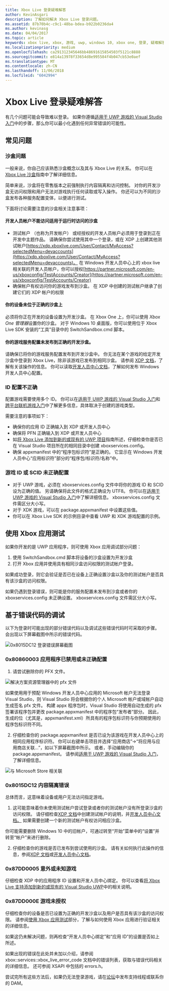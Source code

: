 ```yaml
---
title: Xbox Live 登录疑难解答
author: KevinAsgari
description: 了解如何解决 Xbox Live 登录问题。
ms.assetid: 87b70b4c-c9c1-48ba-bdea-b922b0236da4
ms.author: kevinasg
ms.date: 04/04/2017
ms.topic: article
keywords: xbox live, xbox, 游戏, uwp, windows 10, xbox one, 登录, 疑难解答
ms.localizationpriority: medium
ms.openlocfilehash: ca291312345646bb48691615854503f5121c8888
ms.sourcegitcommit: e814a13978f33654d8e995584f4b047cb53e0aef
ms.translationtype: MT
ms.contentlocale: zh-CN
ms.lasthandoff: 11/06/2018
ms.locfileid: "6042994"
---
```

# <a name="troubleshooting-xbox-live-sign-in"></a>Xbox Live 登录疑难解答

有几个问题可能会导致难以登录。  如果你遵循[适用于 UWP 游戏的 Visual Studio 入门](../../get-started-with-partner/get-started-with-visual-studio-and-uwp.md)中的步骤，那么你可以最小化遇到任何异常错误的可能性。

## <a name="common-issues"></a>常见问题

### <a name="sandbox-problems"></a>沙盒问题

一般来说，你自己应该熟悉沙盒概念以及其与 Xbox Live 的关系。  你可以在 [Xbox Live 沙盒](../../xbox-live-sandboxes.md)指南中了解详细信息。

简单来说，沙盒将在零售版本之前强制执行内容隔离和访问控制。  对你的开发沙盒无访问权限和用户无法对游戏执行任何读取或写入操作。  你还可以为不同的沙盒发布各种服务配置变体，以便进行测试。

下面将讨论需要注意的沙盒相关注意事项：

#### <a name="developer-account-doesnt-have-access-to-the-right-sandbox-for-run-time-access"></a>开发人员帐户不能访问适用于运行时访问的沙盒

* 测试帐户 （也称为开发帐户） 或经授权的开发人员帐户必须用于登录到正在开发中主题作品。  请确保你尝试使用其中一个登录，或在 XDP 上创建其他测试帐户[https://xdp.xboxlive.com/User/Contact/MyAccess?selectedMenu=devaccounts](https://xdp.xboxlive.com/User/Contact/MyAccess?selectedMenu=devaccounts)。 在 Windows 开发人员中心上的 xbox live 相关联的开发人员帐户，你可以授权[https://partner.microsoft.com/en-us/xboxconfig/TestAccounts/Creator](https://partner.microsoft.com/en-us/xboxconfig/TestAccounts/Creator)
* 确保帐户有权访问你的游戏发布到沙盒。  在 XDP 中创建的测试帐户继承了创建它们的 XDP 帐户的权限

#### <a name="your-device-is-not-on-the-correct-sandbox"></a>你的设备未位于正确的沙盒上

必须将你正在开发的设备设置为开发沙盒。  在 Xbox One 上，你可以使用 *Xbox One 管理器*设置你的沙盒。  对于 Windows 10 桌面版，你可以使用位于 Xbox Live SDK 安装的“工具”目录中的 SwitchSandbox.cmd 脚本。

#### <a name="your-titles-service-configuration-is-not-published-to-the-correct-development-sandbox"></a>你的游戏服务配置未发布到正确的开发沙盒。

请确保已将你的游戏服务配置发布到开发沙盒中。  你无法在某个游戏的给定开发沙盒中登录到 Xbox Live，除非该游戏已发布到相同沙盒。  请参阅 [XDP 文档](https://developer.xboxlive.com/en-us/xdphelp/development/xdpdocs/Pages/setting_up_service_configuration_03_31_16.aspx#PublishServiceConfig)，了解有关该操作的信息。 你可以读取[开发人员中心文档](../../get-started-with-creators/xbox-live-service-configuration-creators.md#publish-your-xbox-live-service-configuration)，了解如何发布 Windows 开发人员中心配置。

### <a name="ids-configured-incorrectly"></a>ID 配置不正确

配置游戏需要使用多个 ID。  你可以在[适用于 UWP 游戏的 Visual Studio 入门](../../get-started-with-partner/get-started-with-visual-studio-and-uwp.md)和[跨平台联机游戏入门](../../get-started-with-partner/get-started-with-cross-play-games.md)中了解更多信息，具体取决于创建的游戏类型。

需要注意的事项如下：

* 确保你的应用 ID 正确输入到 XDP 或开发人员中心
* 确保将 PFN 正确输入到 XDP 或开发人员中心
* 如[将 Xbox Live 添加到新的或现有的 UWP 项目](../../get-started-with-partner/get-started-with-visual-studio-and-uwp.md)指南所述，仔细检查你是否已在 Visual Studio 项目所在的相同目录中创建 xboxservices.config。
* 确保 appxmanifest 中的“程序包标识符”是正确的。  它显示在 Windows 开发人员中心“应用标识符”部分的“程序包/标识符/名称”中。

### <a name="title-id-or-scid-not-configured-correctly"></a>游戏 ID 或 SCID 未正确配置

* 对于 UWP 游戏，必须在 xboxservices.config 文件中将你的游戏 ID 和 SCID 设为正确的值。  另请确保将此文件的格式正确设为 UTF8。  你可以在[适用于 UWP 游戏的 Visual Studio 入门](../../get-started-with-partner/get-started-with-visual-studio-and-uwp.md)中了解详细信息。 xboxservices.config 文件需区分大小写。
* 对于 XDK 游戏，可以在 package.appxmanifest 中设置这些值。
* 你可以在 Xbox Live SDK 的示例目录中查看 UWP 和 XDK 游戏配置的示例。

## <a name="test-using-the-xbox-app"></a>使用 Xbox 应用测试

如果你开发的是 UWP 应用程序，则可使用 Xbox 应用调试部分问题：

1. 使用 SwitchSandbox.cmd 脚本将设备的沙盒设置为开发沙盒
2. 打开 Xbox 应用并使用具有相同沙盒访问权限的测试帐户登录。

如果成功登录，则它会验证是否已在设备上正确设置沙盒以及你的测试帐户是否具有该沙盒的访问权限。

如果仍遇到登录错误，则可能是你的服务配置未发布到沙盒或者你的 xboxservices.config 未正确设置。 xboxservices.config 文件需区分大小写。

## <a name="debug-based-on-error-code"></a>基于错误代码的调试

以下为登录时可能出现的部分错误代码以及调试这些错误代码时可采取的步骤。  会出现以下屏幕截图中所示的错误代码。

![0x8015DC12 登录错误屏幕截图](../../images/troubleshooting/sign_in_error.png)

### <a name="0x80860003-the-application-is-either-disabled-or-incorrectly-configured"></a>0x80860003 应用程序已禁用或未正确配置

1. 请尝试删除你的 PFX 文件。

![解决方案资源管理器中的 pfx 文件](../../images/troubleshooting/pfx_file.png)

如果使用用于预配 Windows 开发人员中心应用的 Microsoft 帐户无法登录 Visual Studio，则 Visual Studio 将会根据你的个人 Microsoft 帐户或域帐户自动生成签名 pfx 文件。 构建 appx 程序包时，Visual Studio 将使用自动生成的 pfx 签署该程序包并更改 package.appxmanifest 中的程序包“发布者”部分。 因此，生成的位（尤其是，appxmanifest.xml）所具有的程序包标识符与你预期使用的程序包标识符不同。 

2. 仔细检查你的 package.appxmanifest 是否已设为该游戏在开发人员中心上的相同应用程序标识符。 你可以右键单击项目并选择“应用商店”->“将应用与应用商店关联...”，如以下屏幕截图中所示。 或者，手动编辑你的 package.appxmanifest。 请参阅[适用于 UWP 游戏的 Visual Studio 入门](../../get-started-with-partner/get-started-with-visual-studio-and-uwp.md)，了解详细信息。

![与 Microsoft Store 相关联](../../images/troubleshooting/appxmanifest_binding.png)

### <a name="0x8015dc12-content-isolation-error"></a>0x8015DC12 内容隔离错误

总体而言，这意味着设备或用户无法访问指定游戏。

1. 这可能意味着你未使用测试帐户尝试登录或者你的测试帐户没有所登录沙盒的访问权限。 请仔细检查[XDP 文档](https://developer.xboxlive.com/en-us/xdphelp/development/xdpdocs/Pages/creating_development_accounts_03_31_16.aspx)中创建测试帐户的说明，并[开发人员中心文档。](../../xbox-live-test-accounts.md) 如果需要创建一个新的测试帐户有权访问相应沙盒。

你可能需要删除 Windows 10 中的旧帐户，可通过转至“开始”菜单中的“设置”并转至“帐户”来进行删除。

2. 仔细检查你的游戏是否已发布到尝试使用的沙盒。 请有关如何执行此操作的信息，参阅[XDP 文档](https://developer.xboxlive.com/en-us/xdphelp/development/xdpdocs/Pages/setting_up_service_configuration_03_31_16.aspx#PublishServiceConfig)或[开发人员中心文档](../../xbox-live-service-configuration.md#sandbox-ids)。

### <a name="0x87dd0005-unexpected-or-unknown-title"></a>0x87DD0005 意外或未知游戏

仔细检查 XDP 中的应用程序 ID 设置和开发人员中心绑定。 你可以查看[将 Xbox Live 支持添加到新的或现有的 Visual Studio UWP](https://docs.microsoft.com/windows-hardware/drivers/devapps/step-1--create-a-uwp-device-app#span-idassociateyourappwiththewindowsstorespanspan-idassociateyourappwiththewindowsstorespanspan-idassociateyourappwiththewindowsstorespanassociate-your-app-with-the-microsoft-store)中的相关说明。

### <a name="0x87dd000e-title-not-authorized"></a>0x87DD000E 游戏未授权

仔细检查你的设备是否已设置为正确的开发沙盒以及用户是否具有该沙盒的访问权限。 请参阅[使用 Xbox 应用测试](#test-xbox-app)部分，了解与如何使用 Xbox 应用进行验证相关的详细信息。

如果这仍未解决问题，则再检查“开发人员中心绑定”和“应用 ID”的设置是否如上所述。

如果出现的错误在此处并未加以介绍，请参阅 xbox::services::xbox_live_error_code 文档中的错误列表，获取与错误代码相关的详细信息。 还可参阅 XSAPI 中包括的 errors.h。

尝试完所有这些方法后，如果仍无法登录游戏，请在[论坛](http://forums.xboxlive.com)中发布支持线程或联系你的 DAM。